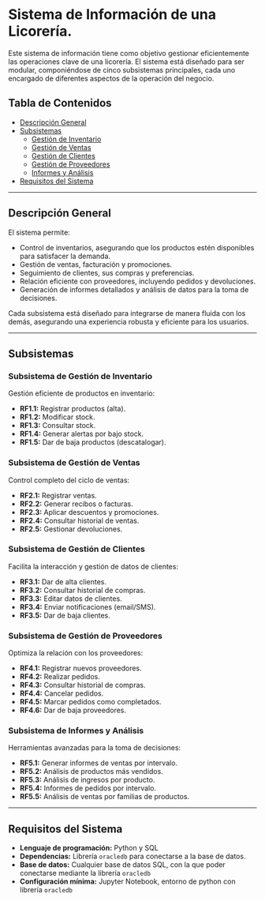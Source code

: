 # Sistema de Información de una Licorería.

Este sistema de información tiene como objetivo gestionar eficientemente las operaciones clave de una licorería. El sistema está diseñado para ser modular, componiéndose de cinco subsistemas principales, cada uno encargado de diferentes aspectos de la operación del negocio.

## Tabla de Contenidos
- [Descripción General](#descripción-general)
- [Subsistemas](#subsistemas)
  - [Gestión de Inventario](#subsistema-de-gestión-de-inventario)
  - [Gestión de Ventas](#subsistema-de-gestión-de-ventas)
  - [Gestión de Clientes](#subsistema-de-gestión-de-clientes)
  - [Gestión de Proveedores](#subsistema-de-gestión-de-proveedores)
  - [Informes y Análisis](#subsistema-de-informes-y-análisis)
- [Requisitos del Sistema](#requisitos-del-sistema)

---

## Descripción General

El sistema permite:
- Control de inventarios, asegurando que los productos estén disponibles para satisfacer la demanda.
- Gestión de ventas, facturación y promociones.
- Seguimiento de clientes, sus compras y preferencias.
- Relación eficiente con proveedores, incluyendo pedidos y devoluciones.
- Generación de informes detallados y análisis de datos para la toma de decisiones.

Cada subsistema está diseñado para integrarse de manera fluida con los demás, asegurando una experiencia robusta y eficiente para los usuarios.

---

## Subsistemas

### Subsistema de Gestión de Inventario
Gestión eficiente de productos en inventario:
- **RF1.1:** Registrar productos (alta).
- **RF1.2:** Modificar stock.
- **RF1.3:** Consultar stock.
- **RF1.4:** Generar alertas por bajo stock.
- **RF1.5:** Dar de baja productos (descatalogar).

### Subsistema de Gestión de Ventas
Control completo del ciclo de ventas:
- **RF2.1:** Registrar ventas.
- **RF2.2:** Generar recibos o facturas.
- **RF2.3:** Aplicar descuentos y promociones.
- **RF2.4:** Consultar historial de ventas.
- **RF2.5:** Gestionar devoluciones.

### Subsistema de Gestión de Clientes
Facilita la interacción y gestión de datos de clientes:
- **RF3.1:** Dar de alta clientes.
- **RF3.2:** Consultar historial de compras.
- **RF3.3:** Editar datos de clientes.
- **RF3.4:** Enviar notificaciones (email/SMS).
- **RF3.5:** Dar de baja clientes.

### Subsistema de Gestión de Proveedores
Optimiza la relación con los proveedores:
- **RF4.1:** Registrar nuevos proveedores.
- **RF4.2:** Realizar pedidos.
- **RF4.3:** Consultar historial de compras.
- **RF4.4:** Cancelar pedidos.
- **RF4.5:** Marcar pedidos como completados.
- **RF4.6:** Dar de baja proveedores.

### Subsistema de Informes y Análisis
Herramientas avanzadas para la toma de decisiones:
- **RF5.1:** Generar informes de ventas por intervalo.
- **RF5.2:** Análisis de productos más vendidos.
- **RF5.3:** Análisis de ingresos por producto.
- **RF5.4:** Informes de pedidos por intervalo.
- **RF5.5:** Análisis de ventas por familias de productos.

---

## Requisitos del Sistema
- **Lenguaje de programación:** Python y SQL
- **Dependencias:** Librería `oracledb` para conectarse a la base de datos.
- **Base de datos:** Cualquier base de datos SQL, con la que poder conectarse mediante la librería `oracledb`
- **Configuración mínima:** Jupyter Notebook, entorno de python con librería `oracledb`
